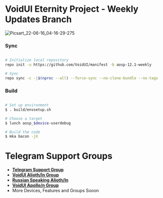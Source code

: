 # VoidUI Eternity Project - Weekly Updates Branch

![Picsart_22-06-16_04-16-29-275](https://user-images.githubusercontent.com/34755141/174213996-2a08b196-2fd0-49af-8f17-3fe5f7cd2bd7.png)

### Sync ###

```bash

# Initialize local repository
repo init -u https://github.com/VoidUI/manifest -b aosp-12.1-weekly

# Sync
repo sync -c -j$(nproc --all) --force-sync --no-clone-bundle --no-tags
```

### Build ###

```bash

# Set up environment
$ . build/envsetup.sh

# Choose a target
$ lunch aosp_$device-userdebug

# Build the code
$ mka bacon -jX
```

# Telegram Support Groups
* [**Telegram Support Group**](https://t.me/VoidUI)
 * [**VoidUI Alioth/In Group**](https://t.me/VoidUI_Alioth)
 * [**Russian Speaking Alioth/In**](https://t.me/VoidUI_Alioth_RU)
 * [**VoidUI Apollo/n Group**](https://t.me/VoidUI_Apollo)
 * More Devices, Features and Groups Sooon
